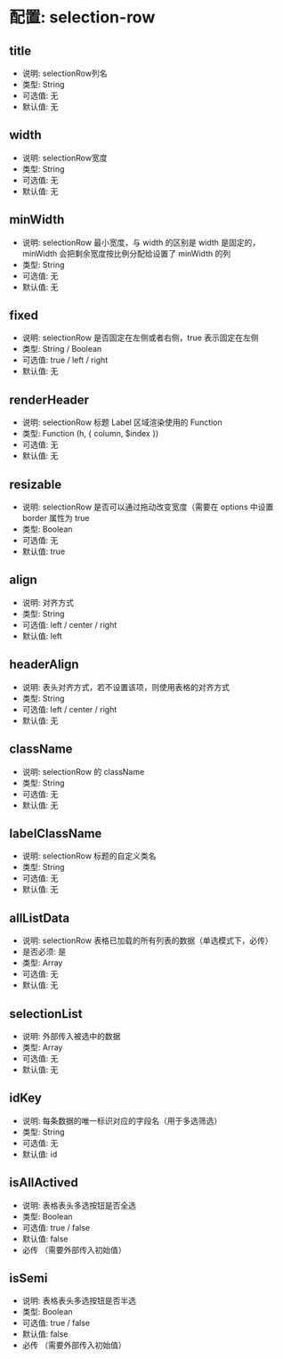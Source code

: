 # 配置: selection-row

## title

* 说明: selectionRow列名
* 类型: String
* 可选值: 无
* 默认值: 无

## width

* 说明: selectionRow宽度
* 类型: String
* 可选值: 无
* 默认值: 无

## minWidth

* 说明: selectionRow 最小宽度，与 width 的区别是 width 是固定的，minWidth 会把剩余宽度按比例分配给设置了 minWidth 的列
* 类型: String
* 可选值: 无
* 默认值: 无

## fixed

* 说明: selectionRow 是否固定在左侧或者右侧，true 表示固定在左侧
* 类型: String / Boolean
* 可选值: true / left / right
* 默认值: 无

## renderHeader

* 说明: selectionRow 标题 Label 区域渲染使用的 Function
* 类型: Function (h, { column, $index })
* 可选值: 无
* 默认值: 无

## resizable

* 说明: selectionRow 是否可以通过拖动改变宽度（需要在 options 中设置 border 属性为 true
* 类型: Boolean
* 可选值: 无
* 默认值: true

## align

* 说明: 对齐方式
* 类型: String
* 可选值: left / center / right
* 默认值: left

## headerAlign

* 说明: 表头对齐方式，若不设置该项，则使用表格的对齐方式
* 类型: String
* 可选值: left / center / right
* 默认值: 无

## className

* 说明: selectionRow 的 className
* 类型: String
* 可选值: 无
* 默认值: 无

## labelClassName

* 说明: selectionRow 标题的自定义类名
* 类型: String
* 可选值: 无
* 默认值: 无
## allListData

* 说明: selectionRow 表格已加载的所有列表的数据（单选模式下，必传）
* 是否必须: 是
* 类型: Array
* 可选值: 无
* 默认值: 无
## selectionList

* 说明: 外部传入被选中的数据
* 类型: Array
* 可选值: 无
* 默认值: 无

## idKey

* 说明: 每条数据的唯一标识对应的字段名（用于多选筛选）
* 类型: String
* 可选值: 无
* 默认值: id

## isAllActived

* 说明: 表格表头多选按钮是否全选
* 类型: Boolean
* 可选值: true / false
* 默认值: false
* 必传 （需要外部传入初始值）

## isSemi

* 说明: 表格表头多选按钮是否半选
* 类型: Boolean
* 可选值: true / false
* 默认值: false
* 必传 （需要外部传入初始值）